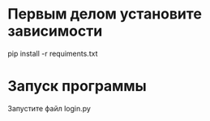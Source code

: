 # Первым делом установите зависимости
pip install -r requiments.txt
# Запуск программы
Запустите файл login.py
